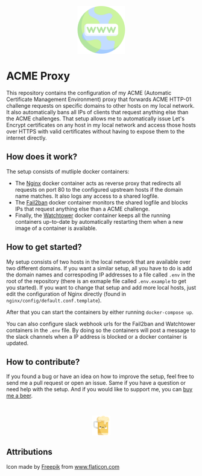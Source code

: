 <p align="center">
    <img width="25%" src="./logo.svg">
</p>

# ACME Proxy

This repository contains the configuration of my ACME (Automatic Certificate Management Environment) proxy that forwards ACME HTTP-01 challenge requests on specific domains to other hosts on my local network. It also automatically bans all IPs of clients that request anything else than the ACME challenges. That setup allows me to automatically issue Let's Encrypt certificates on any host in my local network and access those hosts over HTTPS with valid certificates without having to expose them to the internet directly.

## How does it work?

The setup consists of mutliple docker containers:

- The [Nginx](https://hub.docker.com/_/nginx) docker container acts as reverse proxy that redirects all requests on port 80 to the configured upstream hosts if the domain name matches. It also logs any access to a shared logfile.
- The [Fail2ban](https://hub.docker.com/r/crazymax/fail2ban) docker container monitors the shared logfile and blocks IPs that request anything else than a ACME challenge.
- Finally, the [Watchtower](https://hub.docker.com/r/containrrr/watchtower) docker container keeps all the running containers up-to-date by automatically restarting them when a new image of a container is available.

## How to get started?

My setup consists of two hosts in the local network that are available over two different domains. If you want a similar setup, all you have to do is add the domain names and correspoding IP addresses to a file called `.env` in the root of the repository (there is an exmaple file called `.env.example` to get you started). If you want to change that setup and add more local hosts, just edit the configuration of Nginx directly (found in `nginx/config/default.conf.template`).

After that you can start the containers by either running `docker-compose up`.

You can also configure slack webhook urls for the Fail2ban and Watchtower containers in the `.env` file. By doing so the containers will post a message to the slack channels when a IP address is blocked or a docker container is updated.

## How to contribute?

If you found a bug or have an idea on how to improve the setup, feel free to send me a pull request or open an issue. Same if you have a question or need help with the setup. And if you would like to support me, you can [buy me a beer](https://www.buymeacoffee.com/raeffs).

</br>
<p align="center">
    <a href="https://www.buymeacoffee.com/raeffs">
        <img width="10%" src="./beer.svg">
    </a>
</p>

## Attributions

Icon made by <a href="http://www.freepik.com/" title="Freepik">Freepik</a> from <a href="https://www.flaticon.com/" title="Flaticon">www.flaticon.com</a>
